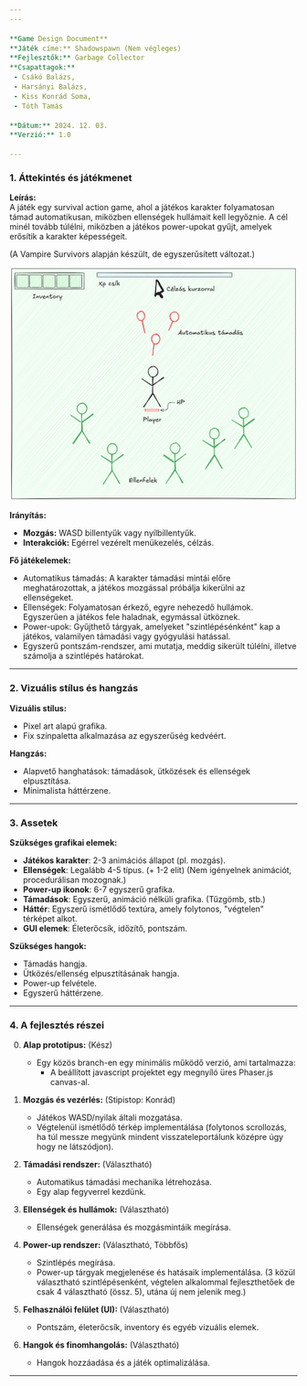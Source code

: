 ```yaml
---
---

**Game Design Document**  
**Játék címe:** Shadowspawn (Nem végleges)
**Fejlesztők:** Garbage Collector  
**Csapattagok:** 
 - Csákó Balázs, 
 - Harsányi Balázs, 
 - Kiss Konrád Soma, 
 - Tóth Tamás

**Dátum:** 2024. 12. 03.
**Verzió:** 1.0

---
```


### 1. **Áttekintés és játékmenet**  
**Leírás:**  
A játék egy survival action game, ahol a játékos karakter folyamatosan támad automatikusan, miközben ellenségek hullámait kell legyőznie. A cél minél tovább túlélni, miközben a játékos power-upokat gyűjt, amelyek erősítik a karakter képességeit.  

(A Vampire Survivors alapján készült, de egyszerűsített változat.)

![Játék](./game.png)

**Irányítás:**  
- **Mozgás:** WASD billentyűk vagy nyílbillentyűk.  
- **Interakciók:** Egérrel vezérelt menükezelés, célzás.

**Fő játékelemek:**  
- Automatikus támadás: A karakter támadási mintái előre meghatározottak, a játékos mozgással próbálja kikerülni az ellenségeket.
- Ellenségek: Folyamatosan érkező, egyre nehezedő hullámok. Egyszerűen a játékos fele haladnak, egymással ütköznek.
- Power-upok: Gyűjthető tárgyak, amelyeket "szintlépésénként" kap a játékos, valamilyen támadási vagy gyógyulási hatással. 
- Egyszerű pontszám-rendszer, ami mutatja, meddig sikerült túlélni, illetve számolja a szintlépés határokat.

---

### 2. **Vizuális stílus és hangzás**  
**Vizuális stílus:**  
- Pixel art alapú grafika.  
- Fix színpaletta alkalmazása az egyszerűség kedvéért.  

**Hangzás:**  
- Alapvető hanghatások: támadások, ütközések és ellenségek elpusztítása.  
- Minimalista háttérzene.  

---

### 3. **Assetek**  
**Szükséges grafikai elemek:**  
- **Játékos karakter**: 2-3 animációs állapot (pl. mozgás).  
- **Ellenségek**: Legalább 4-5 típus. (+ 1-2 elit) (Nem igényelnek animációt, procedurálisan mozognak.)
- **Power-up ikonok**: 6-7 egyszerű grafika. 
- **Támadások**: Egyszerű, animáció nélküli grafika. (Tűzgömb, stb.) 
- **Háttér**: Egyszerű ismétlődő textúra, amely folytonos, "végtelen" térképet alkot.  
- **GUI elemek**: Életerőcsík, időzítő, pontszám.  

**Szükséges hangok:**  
- Támadás hangja.  
- Ütközés/ellenség elpusztításának hangja.  
- Power-up felvétele.  
- Egyszerű háttérzene.  

---

### 4. **A fejlesztés részei**  
0. **Alap prototípus:**  (Kész)
   - Egy közös branch-en egy minimális működő verzió, ami tartalmazza:  
     - A beállított javascript projektet egy megnyíló üres Phaser.js canvas-al.

1. **Mozgás és vezérlés:** (Stipistop: Konrád)
   - Játékos WASD/nyilak általi mozgatása.  
   - Végtelenül ismétlődő térkép implementálása (folytonos scrollozás, ha túl messze megyünk mindent visszateleportálunk középre úgy hogy ne látszódjon).

2. **Támadási rendszer:** (Választható)
   - Automatikus támadási mechanika létrehozása.  
   - Egy alap fegyverrel kezdünk.

3. **Ellenségek és hullámok:** (Választható) 
   - Ellenségek generálása és mozgásmintáik megírása.  

4. **Power-up rendszer:** (Választható, Többfős) 
   - Szintlépés megírása.
   - Power-up tárgyak megjelenése és hatásaik implementálása. (3 közül választható szintlépésenként, végtelen alkalommal fejleszthetőek de csak 4 választható (össz. 5), utána új nem jelenik meg.)  

5. **Felhasználói felület (UI):** (Választható) 
   - Pontszám, életerőcsík, inventory és egyéb vizuális elemek.  

6. **Hangok és finomhangolás:** (Választható) 
   - Hangok hozzáadása és a játék optimalizálása.  

---  